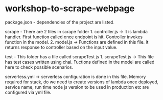 # workshop-to-scrape-webpage


package.json - dependencies of the project are listed.

scrape - There are 2 files in scrape folder
         1. controller.js -> It is lambda handler. First function called once endpoint is hit. Controller invokes function in the model.
         2. model.js -> Functions are defined in this file. It returns response to controller based on the input value.

test - This folder has a file called scrapeTest.js
        1. scrapeTest.js -> This file has test cases written using chai. Fuctions defined in the model are called here to check possible scenarios.

serverless.yml -> serverless configuration is done in this file. Memory required for stack, do we need to create versions of lambda once deployed, service name, run time node js version to be used in production etc are configured via yml file.
